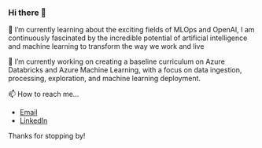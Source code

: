 ### Hi there 👋

🌱 I’m currently learning about the exciting fields of MLOps and OpenAI, I am continuously fascinated by the incredible potential of artificial intelligence and machine learning to transform the way we work and live

🔭 I’m currently working on creating a baseline curriculum on Azure Databricks and Azure Machine Learning, with a focus on data ingestion, processing, exploration, and machine learning deployment.


📫 How to reach me...

- [Email](mailto:martasantos@microsoft.com)
- [LinkedIn](https://www.linkedin.com/in/marta-asantos/)

Thanks for stopping by!


<!--
- 🔭 I’m currently working on ... 
- 🌱 I’m currently learning ...
- 👯 I’m looking to collaborate on ...
- 🤔 I’m looking for help with ...
- 💬 Ask me about ...
- 📫 How to reach me: ...
- 😄 Pronouns: ...
- ⚡ Fun fact: ...
-->


